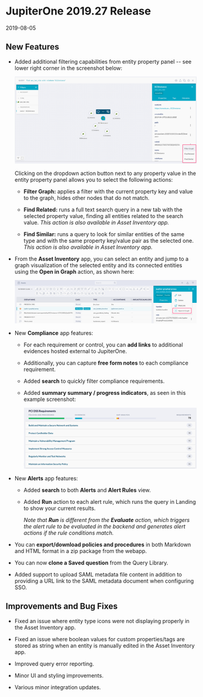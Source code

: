 # JupiterOne 2019.27 Release

2019-08-05

## New Features

- Added additional filtering capabilities from entity property panel -- see
  lower right corner in the screenshot below:

  ![property-filters](../assets/graph-entity-property-filters.png)

  Clicking on the dropdown action button next to any property value in the
  entity property panel allows you to select the following actions:

  - **Filter Graph:** applies a filter with the current property key and value
    to the graph, hides other nodes that do not match.
  
  - **Find Related:** runs a full text search query in a new tab with the
    selected property value, finding all entities related to the search value.
    _This action is also available in Asset Inventory app._

  - **Find Similar:** runs a query to look for similar entities of the same type
    and with the same property key/value pair as the selected one.
    _This action is also available in Asset Inventory app._

- From the **Asset Inventory** app, you can select an entity and jump to a graph
  visualization of the selected entity and its connected entities using the
  **Open in Graph** action, as shown here:

  ![open-in-graph](../assets/asset-open-in-graph.png)

- New **Compliance** app features:

  - For each requirement or control, you can **add links** to additional
    evidences hosted external to JupiterOne.

  - Additionally, you can capture **free form notes** to each compliance
    requirement.

  - Added **search** to quickly filter compliance requirements.

  - Added **summary summary / progress indicators**, as seen in this example
    screenshot:

    ![compliance-progress](../assets/compliance-summary-progress-bars.png)

- New **Alerts** app features:

  - Added **search** to both **Alerts** and **Alert Rules** view.

  - Added **Run** action to each alert rule, which runs the query in Landing
    to show your current results.
    
    _Note that **Run** is different from the **Evaluate** action, which triggers
    the alert rule to be evaluated in the backend and generates alert actions if
    the rule conditions match._

- You can **export/download policies and procedures** in both Markdown and HTML
  format in a zip package from the webapp.

- You can now **clone a Saved question** from the Query Library.

- Added support to upload SAML metadata file content in addition to providing a
  URL link to the SAML metadata document when configuring SSO.

## Improvements and Bug Fixes

- Fixed an issue where entity type icons were not displaying properly in the
  Asset Inventory app.

- Fixed an issue where boolean values for custom properties/tags are stored as
  string when an entity is manually edited in the Asset Inventory app.

- Improved query error reporting.

- Minor UI and styling improvements.

- Various minor integration updates.
